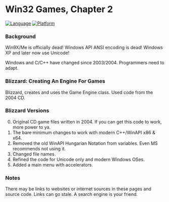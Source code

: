 # Win32 Games, Chapter 2
[![Language](https://img.shields.io/badge/Language%20-C++-blue.svg)](https://github.com/GeorgePimpleton/Win32-games/)
[![Platform](https://img.shields.io/badge/Platform%20-Win32-blue.svg)](https://github.com/GeorgePimpleton/Win32-games/)

### Background
Win9X/Me is officially dead!  Windows API ANSI encoding is dead!  Windows XP and later now use Unicode!

Windows and C/C++ have changed since 2003/2004.  Programmers need to adapt.

### Blizzard: Creating An Engine For Games
Blizzard, creates and uses the Game Engine class.  Used code from the 2004 CD.

### Blizzard Versions
0. Original CD game files written in 2004.  If you can get this code to work, more power to ya.
1. The bare minimum changes to work with modern C++/WinAPI x86 & x64.
2. Removed the old WinAPI Hungarian Notation from variables.  Even MS recommends not using it.
3. Changed file names.
4. Refined the code for Unicode only and modern Windows OSes.
5. Added a main menu with accelerators.

### Notes
There may be links to websites or internet sources in these pages and source code. Links can go stale. A search engine is your friend.
